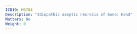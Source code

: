 ```yaml
---
ICD10: M8704
Description: "Idiopathic aseptic necrosis of bone: Hand"
Matters: No
Weight: 0
---
```


